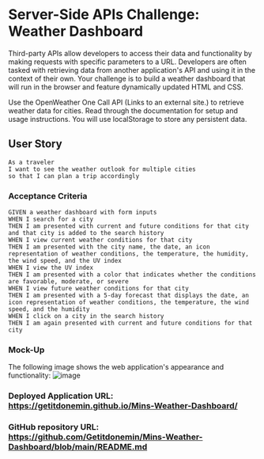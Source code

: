 # Server-Side APIs Challenge: Weather Dashboard

Third-party APIs allow developers to access their data and functionality by making requests with specific parameters to a URL. Developers are often tasked with retrieving data from another application's API and using it in the context of their own. Your challenge is to build a weather dashboard that will run in the browser and feature dynamically updated HTML and CSS.

Use the OpenWeather One Call API (Links to an external site.) to retrieve weather data for cities. Read through the documentation for setup and usage instructions. You will use localStorage to store any persistent data.

## User Story

```
As a traveler
I want to see the weather outlook for multiple cities
so that I can plan a trip accordingly
```

### Acceptance Criteria

```
GIVEN a weather dashboard with form inputs
WHEN I search for a city
THEN I am presented with current and future conditions for that city and that city is added to the search history
WHEN I view current weather conditions for that city
THEN I am presented with the city name, the date, an icon representation of weather conditions, the temperature, the humidity, the wind speed, and the UV index
WHEN I view the UV index
THEN I am presented with a color that indicates whether the conditions are favorable, moderate, or severe
WHEN I view future weather conditions for that city
THEN I am presented with a 5-day forecast that displays the date, an icon representation of weather conditions, the temperature, the wind speed, and the humidity
WHEN I click on a city in the search history
THEN I am again presented with current and future conditions for that city
```

### Mock-Up
The following image shows the web application's appearance and functionality:
![image](https://user-images.githubusercontent.com/107437104/185492965-6471fe39-f328-4bae-811e-9b12c5f8ca4c.png)

### Deployed Application URL: https://getitdonemin.github.io/Mins-Weather-Dashboard/

### GitHub repository URL: https://github.com/Getitdonemin/Mins-Weather-Dashboard/blob/main/README.md
